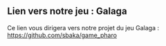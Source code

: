 ## Lien vers notre jeu : Galaga

Ce lien vous dirigera vers notre projet du jeu Galaga : https://github.com/sbaka/game_pharo
